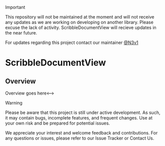 > [!IMPORTANT]
> This repository will not be maintained at the moment and will not receive any updates as we are working on developing on another library. Please excuse the lack of activity. ScribbleDocumentView will recieve updates in the near future. 
>
> For updates regarding this project contact our maintainer [@N3v1](https://github.com/N3v1)

# ScribbleDocumentView

## Overview

<!-->Overview goes here<-->

> [!WARNING]
> Please be aware that this project is still under active development. As such, it may contain bugs, incomplete features, and frequent changes. Use at your own risk and be prepared for potential issues.
> 
> We appreciate your interest and welcome feedback and contributions. For any questions or issues, please refer to our Issue Tracker or Contact Us.
